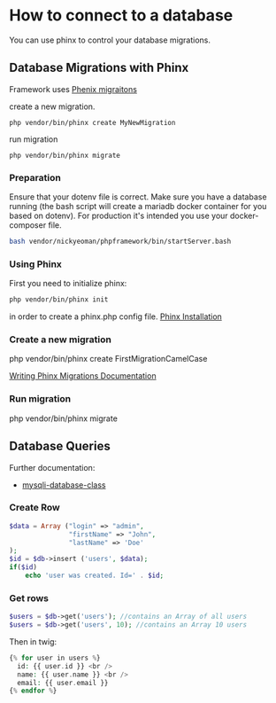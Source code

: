 # How to connect to a database

You can use phinx to control your database migrations.

## Database Migrations with Phinx

Framework uses [Phenix migraitons](https://book.cakephp.org/phinx/0/en/migrations.html)

create a new migration.
```
php vendor/bin/phinx create MyNewMigration
```

run migration
```
php vendor/bin/phinx migrate
```

### Preparation

Ensure that your dotenv file is correct.
Make sure you have a database running (the bash script will create a mariadb docker container for you based on dotenv).
For production it's intended you use your docker-composer file.

```bash
bash vendor/nickyeoman/phpframework/bin/startServer.bash
```

### Using Phinx

First you need to initialize phinx:

```bash
php vendor/bin/phinx init
```

in order to create a phinx.php config file. [Phinx Installation](https://book.cakephp.org/phinx/0/en/install.html)

### Create a new migration

php vendor/bin/phinx create FirstMigrationCamelCase

[Writing Phinx Migrations Documentation](https://book.cakephp.org/phinx/0/en/migrations.html)

### Run migration

php vendor/bin/phinx migrate

## Database Queries

Further documentation:

* [mysqli-database-class](https://packagist.org/packages/thingengineer/mysqli-database-class)

### Create Row

```php
$data = Array ("login" => "admin",
               "firstName" => "John",
               "lastName" => 'Doe'
);
$id = $db->insert ('users', $data);
if($id)
    echo 'user was created. Id=' . $id;
```

### Get rows

```php
$users = $db->get('users'); //contains an Array of all users
$users = $db->get('users', 10); //contains an Array 10 users
```

Then in twig:

```php
{% for user in users %}
  id: {{ user.id }} <br />
  name: {{ user.name }} <br />
  email: {{ user.email }}
{% endfor %}
```
